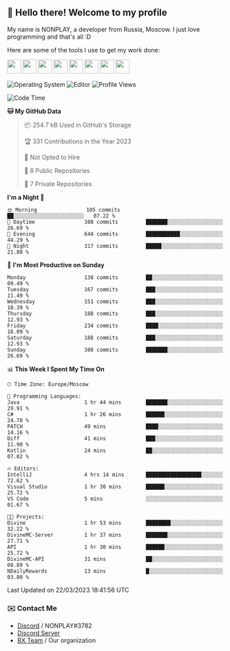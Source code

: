 ## :wave: Hello there! Welcome to my profile

My name is NONPLAY, a developer from Russia, Moscow. I just love programming and that's all :D

Here are some of the tools I use to get my work done:

<kbd><img height="32" src="https://img.icons8.com/color/2x/visual-studio-code-2019.png"></kbd>
<kbd><img height="32" src="https://img.icons8.com/color/2x/linux.png"></kbd>
<kbd><img height="32" src="https://img.icons8.com/fluent/2x/console.png"></kbd>
<kbd><img height="32" src="https://img.icons8.com/color/2x/open-source.png"></kbd>
<kbd><img height="32" src="https://img.icons8.com/color/2x/git.png"></kbd>
<kbd><img height="32" src="https://img.icons8.com/color/2x/nginx.png"></kbd>
<a href="?#gh-light-mode-only"><kbd><img height="32" src="https://img.icons8.com/metro/2x/mysql.png"></kbd></a>
<a href="?#gh-dark-mode-only"><kbd><img height="32" src="https://img.icons8.com/FFFFFF/metro/2x/mysql.png"></kbd></a>

![Operating System](https://img.shields.io/badge/OS-Windows%2010%20Pro-informational?style=for-the-badge&logo=Windows&logoColor=white&color=007ec6)
![Editor](https://img.shields.io/badge/Editor-VS%20Code-informational?style=for-the-badge&logo=Visual%20Studio%20Code&logoColor=white&color=007ec6)
![Profile Views](https://komarev.com/ghpvc/?username=NONPLAYT&color=blue&style=for-the-badge)

<!--START_SECTION:waka-->
![Code Time](http://img.shields.io/badge/Code%20Time-91%20hrs%2056%20mins-blue)

**🐱 My GitHub Data** 

> 📦 254.7 kB Used in GitHub's Storage 
 > 
> 🏆 331 Contributions in the Year 2023
 > 
> 🚫 Not Opted to Hire
 > 
> 📜 8 Public Repositories 
 > 
> 🔑 7 Private Repositories 
 > 
**I'm a Night 🦉** 

```text
🌞 Morning                105 commits         ██░░░░░░░░░░░░░░░░░░░░░░░   07.22 % 
🌆 Daytime                388 commits         ███████░░░░░░░░░░░░░░░░░░   26.69 % 
🌃 Evening                644 commits         ███████████░░░░░░░░░░░░░░   44.29 % 
🌙 Night                  317 commits         █████░░░░░░░░░░░░░░░░░░░░   21.80 % 
```
📅 **I'm Most Productive on Sunday** 

```text
Monday                   138 commits         ██░░░░░░░░░░░░░░░░░░░░░░░   09.49 % 
Tuesday                  167 commits         ███░░░░░░░░░░░░░░░░░░░░░░   11.49 % 
Wednesday                151 commits         ███░░░░░░░░░░░░░░░░░░░░░░   10.39 % 
Thursday                 188 commits         ███░░░░░░░░░░░░░░░░░░░░░░   12.93 % 
Friday                   234 commits         ████░░░░░░░░░░░░░░░░░░░░░   16.09 % 
Saturday                 188 commits         ███░░░░░░░░░░░░░░░░░░░░░░   12.93 % 
Sunday                   388 commits         ███████░░░░░░░░░░░░░░░░░░   26.69 % 
```


📊 **This Week I Spent My Time On** 

```text
🕑︎ Time Zone: Europe/Moscow

💬 Programming Languages: 
Java                     1 hr 44 mins        ███████░░░░░░░░░░░░░░░░░░   29.91 % 
C#                       1 hr 26 mins        ██████░░░░░░░░░░░░░░░░░░░   24.78 % 
PATCH                    49 mins             ████░░░░░░░░░░░░░░░░░░░░░   14.16 % 
Diff                     41 mins             ███░░░░░░░░░░░░░░░░░░░░░░   11.90 % 
Kotlin                   24 mins             ██░░░░░░░░░░░░░░░░░░░░░░░   07.02 % 

🔥 Editors: 
IntelliJ                 4 hrs 14 mins       ██████████████████░░░░░░░   72.62 % 
Visual Studio            1 hr 30 mins        ██████░░░░░░░░░░░░░░░░░░░   25.72 % 
VS Code                  5 mins              ░░░░░░░░░░░░░░░░░░░░░░░░░   01.67 % 

🐱‍💻 Projects: 
Divine                   1 hr 53 mins        ████████░░░░░░░░░░░░░░░░░   32.22 % 
DivineMC-Server          1 hr 37 mins        ███████░░░░░░░░░░░░░░░░░░   27.71 % 
API                      1 hr 30 mins        ██████░░░░░░░░░░░░░░░░░░░   25.72 % 
DivineMC-API             31 mins             ██░░░░░░░░░░░░░░░░░░░░░░░   08.89 % 
NDailyRewards            13 mins             █░░░░░░░░░░░░░░░░░░░░░░░░   03.80 % 
```


 Last Updated on 22/03/2023 18:41:56 UTC
<!--END_SECTION:waka-->

### ✉️ Contact Me

- [Discord](https://discord.com/users/597087584090587177) / NONPLAY#3782
- [Discord Server](https://discord.gg/p7cxhw7E2M)
- [BX Team](https://github.com/BX-Team) / Our organization
